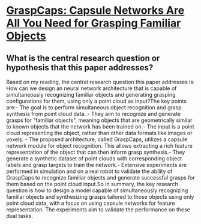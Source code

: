 # [GraspCaps: Capsule Networks Are All You Need for Grasping Familiar   Objects](https://arxiv.org/abs/2210.03628)

## What is the central research question or hypothesis that this paper addresses?

Based on my reading, the central research question this paper addresses is: How can we design an neural network architecture that is capable of simultaneously recognizing familiar objects and generating grasping configurations for them, using only a point cloud as input?The key points are:- The goal is to perform simultaneous object recognition and grasp synthesis from point cloud data. - They aim to recognize and generate grasps for "familiar objects", meaning objects that are geometrically similar to known objects that the network has been trained on.- The input is a point cloud representing the object, rather than other data formats like images or voxels. - The proposed architecture, called GraspCaps, utilizes a capsule network module for object recognition. This allows extracting a rich feature representation of the object that can then inform grasp synthesis.- They generate a synthetic dataset of point clouds with corresponding object labels and grasp targets to train the network.- Extensive experiments are performed in simulation and on a real robot to validate the ability of GraspCaps to recognize familiar objects and generate successful grasps for them based on the point cloud input.So in summary, the key research question is how to design a model capable of simultaneously recognizing familiar objects and synthesizing grasps tailored to those objects using only point cloud data, with a focus on using capsule networks for feature representation. The experiments aim to validate the performance on these dual tasks.
